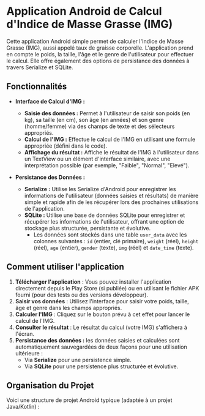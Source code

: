 # Application Android de Calcul d'Indice de Masse Grasse (IMG)

Cette application Android simple permet de calculer l'Indice de Masse Grasse (IMG), aussi appelé taux de graisse corporelle. L'application prend en compte le poids, la taille, l'âge et le genre de l'utilisateur pour effectuer le calcul. Elle offre également des options de persistance des données à travers Serialize et SQLite.

## Fonctionnalités

*   **Interface de Calcul d'IMG :**
    *   **Saisie des données :** Permet à l'utilisateur de saisir son poids (en kg), sa taille (en cm), son âge (en années) et son genre (homme/femme) via des champs de texte et des sélecteurs appropriés.
    *   **Calcul de l'IMG :** Effectue le calcul de l'IMG en utilisant une formule appropriée (défini dans le code).
    *   **Affichage du résultat :** Affiche le résultat de l'IMG à l'utilisateur dans un TextView ou un élément d'interface similaire, avec une interprétation possible (par exemple, "Faible", "Normal", "Elevé").

*   **Persistance des Données :**
    *   **Serialize :** Utilise les Serialize d'Android pour enregistrer les informations de l'utilisateur (données saisies et résultats) de manière simple et rapide afin de les récupérer lors des prochaines utilisations de l'application.
    *   **SQLite :** Utilise une base de données SQLite pour enregistrer et récupérer les informations de l'utilisateur, offrant une option de stockage plus structurée, persistante et évolutive.
         * Les données sont stockés dans une table `user_data` avec les colonnes suivantes : `id` (entier, clé primaire), `weight` (réel), `height` (réel), `age` (entier), `gender` (texte), `img` (réel) et `date_time` (texte).

## Comment utiliser l'application

1.  **Télécharger l'application** :
    Vous pouvez installer l'application directement depuis le Play Store (si publiée) ou en utilisant le fichier APK fourni (pour des tests ou des versions développeur).
2.  **Saisir vos données** :
    Utilisez l'interface pour saisir votre poids, taille, âge et genre dans les champs appropriés.
3.  **Calculer l'IMG** :
    Cliquez sur le bouton prévu à cet effet pour lancer le calcul de l'IMG.
4.  **Consulter le résultat** :
    Le résultat du calcul (votre IMG) s'affichera à l'écran.
5.  **Persistance des données :** les données saisies et calculées sont automatiquement sauvegardées de deux façons pour une utilisation ultérieure :
    *   Via **Serialize** pour une persistence simple.
    *   Via **SQLite** pour une persistence plus structurée et évolutive.

## Organisation du Projet

Voici une structure de projet Android typique (adaptée à un projet Java/Kotlin) :
